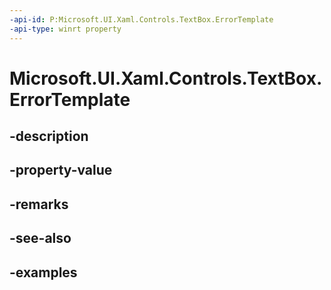 ```yaml
---
-api-id: P:Microsoft.UI.Xaml.Controls.TextBox.ErrorTemplate
-api-type: winrt property
---
```


# Microsoft.UI.Xaml.Controls.TextBox.ErrorTemplate

<!--
public Microsoft.UI.Xaml.DataTemplate ErrorTemplate { get; set; }
-->


## -description

## -property-value

## -remarks

## -see-also

## -examples


